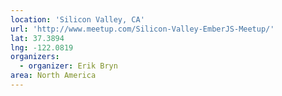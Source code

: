 ```yaml
---
location: 'Silicon Valley, CA'
url: 'http://www.meetup.com/Silicon-Valley-EmberJS-Meetup/'
lat: 37.3894
lng: -122.0819
organizers:
  - organizer: Erik Bryn
area: North America
---
```

